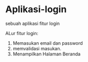 # Aplikasi-login
sebuah aplikasi fitur login

ALur fitur login:
1. Memasukan email dan password
2. memvalidasi masukan.
5. Menampilkan Halaman Beranda
